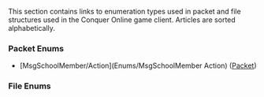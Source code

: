 This section contains links to enumeration types used in packet and file structures used in the Conquer Online game client. Articles are sorted alphabetically.

### Packet Enums
* [MsgSchoolMember/Action](Enums/MsgSchoolMember Action) ([Packet](Packets/Archive/MsgSchoolMember))

### File Enums
